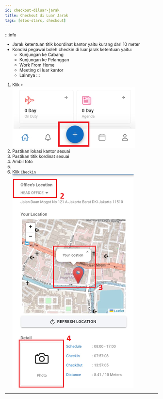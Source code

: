 ```yaml
---
id: checkout-diluar-jarak
title: Checkout di Luar Jarak
tags: [etos-stars, checkout]
---
```

:::info
- Jarak ketentuan titik koordinat kantor yaitu kurang dari 10 meter
- Kondisi pegawai boleh checkin di luar jarak ketentuan yaitu:
    - Kunjungan ke Cabang
    - Kunjungan ke Pelanggan
    - Work From Home
    - Meeting di luar kantor
    - Lainnya
:::

1. Klik `+` <br/>
![Absen](./img/absen.png)
2. Pastikan lokasi kantor sesuai <br/>
3. Pastikan titik kordinat sesuai <br/>
4. Ambil foto 
5. 
6. Klik `Checkin` <br/>
   ![foto](./img/foto.png)
---